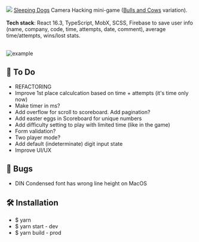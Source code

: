 <img src="https://github.com/s-pyadyshev/sleeping-dogs-super-hacker/workflows/CI/badge.svg"/>
<a href="https://en.wikipedia.org/wiki/Sleeping_Dogs_(video_game)" target="_blank" rel="noopener noreferrer">Sleeping Dogs</a> Camera Hacking mini-game (<a href="https://en.wikipedia.org/wiki/Bulls_and_Cows" target="_blank" rel="noopener noreferrer">Bulls and Cows</a> variation).
<br>
<br/>
<b>Tech stack</b>: React 16.3, TypeScript, MobX, SCSS, Firebase to save user info (name, company, code, time, attempts, date, comment), average time/attempts, wins/lost stats.
<br/>
<br/>

![example](example.jpg)
<br/>

## :construction_worker: To Do

<ul>
  <li>REFACTORING</li>
  <li>Improve 1st place calculcation based on time + attempts (it's time only now)</li>
  <li>Make timer in ms?</li>
  <li>Add overflow for scroll to scoreboard. Add pagination?</li>
  <li>Add easter eggs in Scoreboard for unique numbers</li>
  <li>Add difficulty setting to play with limited time (like in the game)</li>
  <li>Form validation?</li>
  <li>Two player mode?</li>
  <li>Add default (indeterminate) digit input state</li>
  <li>Improve UI/UX</li>
</ul>

## :bug: Bugs

<ul>
  <li>DIN Condensed font has wrong line height on MacOS</li>
</ul>

## :hammer_and_wrench: Installation

- \$ yarn
- \$ yarn start - dev
- \$ yarn build - prod
